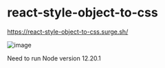 # react-style-object-to-css

https://react-style-object-to-css.surge.sh/

![image](https://user-images.githubusercontent.com/801433/163877417-86e5ecee-52bf-4a57-931b-f4334d0bdad0.png)

Need to run Node version 12.20.1
